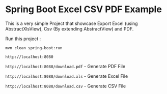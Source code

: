 # Spring Boot Excel CSV PDF Example

This is a very simple Project that showcase Export Excel (using AbstractXlsView), Csv (By extending AbstractView) and PDF.

Run this project :

`mvn clean spring-boot:run`

`http://localhost:8080`

`http://localhost:8080/download.pdf` - Generate PDF File

`http://localhost:8080/download.xls` - Generate Excel File

`http://localhost:8080/download.csv` - Generate CSV File